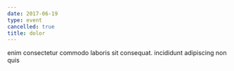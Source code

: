 ```yaml
---
date: 2017-06-19
type: event
cancelled: true
title: dolor
---
```

enim consectetur commodo laboris sit consequat. incididunt adipiscing non quis